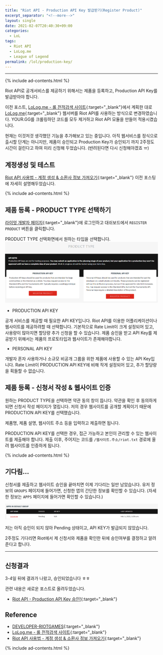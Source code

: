 ```yaml
---
title: "Riot API - Production API Key 발급받기(Register Product)"
excerpt_separator: "<!--more-->"
layout: single
date: 2021-02-07T20:40:30+09:00
categories:
  - LoL
tags:
  - Riot API
  - LoLog.me
  - League of Legend
permalink: /lol/production-key/
---
```

---
{% include ad-contents.html %}


Riot API로 공개서비스를 제공하기 위해서는 제품을 등록하고, Production API Key를 발급받아야 합니다. 
<!--more-->

이전 포스트, [LoLog.me - 롤 전적검색 사이트](/lol/lolog-me/){:target="_blank"}에서 계획한 대로 [LoLog.me](https://lolog.me/){:target="_blank"} 웹서버를 Riot API를 사용하는 방식으로 변경하였습니다. YOUR.GG를 크롤링하던 코드를 모두 제거하고 Riot API 모듈을 만들어 적용시켰습니다.

현재는 이것저것 생각했던 기능을 추가해보고 있는 중입니다. 아직 웹서비스를 정식으로 출시할 단계는 아니지만, 제품이 승인되고 Production Key가 승인되기 까지 2주정도 시간이 걸린다고 하여 미리 신청해 두었습니다. (반려된다면 다시 신청해야겠죠 ㅠ)


## 계정생성 및 테스트
[Riot API 사용법 - 계정 생성 & 소환사 정보 가져오기](/lol/riot-api/){:target="_blank"} 이전 포스팅에 자세히 설명해두었습니다.

{% include ad-contents.html %}

## 제품 등록 - PRODUCT TYPE 선택하기
[라이엇 개발자 페이지](https://developer.riotgames.com/){:target="_blank"}에 로그인하고 대쉬보드에서 `REGISTER PRODUCT` 버튼을 클릭합니다.

PRODUCT TYPE 선택화면에서 원하는 타입을 선택합니다.
![product type](/assets/post-images/riotapi-register/producttype.png)

* PRODUCTION API KEY

공개 서비스를 제공할 때 필요한 API KEY입니다. Riot API를 이용한 어플리케이션이나 웹사이트를 제공하려할 때 선택합니다. 기본적으로 Rate Limit이 크게 설정되어 있고, 사용량이 많아지면 할당량 추가 신청을 할 수 있습니다. 제품 승인을 받고 API Key를 제공받기 위해서는 제품의 프로토타입과 웹사이트가 존재해야합니다.

* PERSONAL API KEY

개발자 혼자 사용하거나 소규모 비공개 그룹을 위한 제품에 사용할 수 있는 API Key입니다. Rate Limit이 PRODUCTION API KEY에 비해 작게 설정되어 있고, 추가 할당량을 획들할 수 없습니다.


## 제품 등록 - 신청서 작성 & 웹사이트 인증

원하는 PRODUCT TYPE을 선택하면 약관 동의 창이 뜹니다. 약관을 확인 후 동의하게 되면 신청서 작성 페이지가 열립니다. 저의 경우 웹사이트를 공개할 계획이기 때문에 PRODUCTION API KEY를 선택했습니다.

제품명, 제품 설명, 웹사이트 주소 등을 입력하고 제출하면 됩니다.

PRODUCTION API KEY를 선택한 경우, 접근 가능하고 본인이 관리할 수 있는 웹사이트를 제출해야 합니다. 제출 이후, 주어지는 코드를 `/웹사이트.주소/riot.txt` 경로에 올려 웹사이트를 인증하게 됩니다.

{% include ad-contents.html %}

## 기다림...

신청서를 제출하고 웹사이트 승인을 끝마치면 이제 기다리는 일만 남았습니다. 유저 정보의 `GROUPS` 페이지에 들어가면, 신청한 앱의 간단한 정보를 확인할 수 있습니다. (자세한 정보는 `APPS` 페이지에 들어가면 확인할 수 있습니다.)

![pending](/assets/post-images/riotapi-register/pending.png)

저는 아직 승인이 되지 않아 Pending 상태이고, API KEY가 발급되지 않았습니다.

2주정도 기다리면 Riot에서 제 신청서와 제품을 확인한 뒤에 승인여부를 결정하고 알려준다고 합니다.

---

## 신청결과
3-4일 뒤에 결과가 나왔고, 승인되었습니다 ㅎㅎ

관련 내용은 새로운 포스트로 올려두었습니다.

* [Riot API - Production API Key 승인!](/lol/production-key-approved/){:target="_blank"}


## Reference
* [DEVELOPER-RIOTGAMES](https://developer.riotgames.com/){:target="_blank"}
* [LoLog.me - 롤 전적검색 사이트](/lol/lolog-me/){:target="_blank"}
* [Riot API 사용법 - 계정 생성 & 소환사 정보 가져오기](/lol/riot-api/){:target="_blank"}

{% include ad-contents.html %}